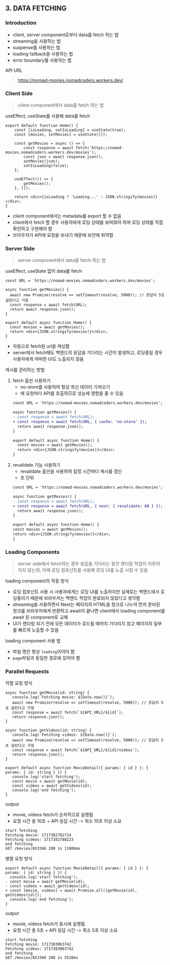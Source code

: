 ## 3. DATA FETCHING

### Introduction
- client, server component로부터 data를 fetch 하는 법
- streaming을 사용하는 법
- suspense를 사용하는 법
- loading fallback을 사용하는 법
- error boundary를 사용하는 법

API URL
> https://nomad-movies.nomadcoders.workers.dev/

### Client Side
> client component에서 data를 fetch 하는 법

useEffect, useState를 사용해 data를 fetch
```tsx
export default function Home() {
    const [isLoading, setIsLoading] = useState(true);
    const [movies, setMovies] = useState([]);

    const getMovies = async () => {
        const response = await fetch('https://nomad-movies.nomadcoders.workers.dev/movies');
        const json = await response.json();
        setMovies(json);
        setIsLoading(false);
    };

    useEffect(() => {
        getMovies();
    }, []);

    return <div>{isLoading ? 'Loading...' : JSON.stringify(movies)}</div>;
}
```

- client component에서는 metadata를 export 할 수 없음
- client에서 fetch 할 경우 사용자에게 로딩 상태를 보여줘야 하며 로딩 상태를 직접 확인하고 구현해야 함
- 브라우저가 API에 요청을 보내기 때문에 보안에 취약함

### Server Side
> server component에서 data를 fetch 하는 법

useEffect, useState 없이 data를 fetch
```tsx
const URL = 'https://nomad-movies.nomadcoders.workers.dev/movies';

async function getMovies() {
  await new Promise(resolve => setTimeout(resolve, 5000)); // 응답이 5초 걸린다고 가정
  const response = await fetch(URL);
  return await response.json();
}

export default async function Home() {
  const movies = await getMovies();
  return <div>{JSON.stringify(movies)}</div>;
}
```
- 자동으로 fetch된 url을 캐싱함
- server에서 fetch해도 백엔드의 응답을 기다리는 시간이 발생하고, 로딩중일 경우 사용자에게 어떠한 UI도 노출되지 않음

캐시를 관리하는 방법

1. fetch 옵션 사용하기
   - no-store를 사용하여 항상 최신 데이터 가져오기
   - 매 요청마다 API를 호출하므로 성능에 영향을 줄 수 있음
    ```diff
    const URL = 'https://nomad-movies.nomadcoders.workers.dev/movies';
    
    async function getMovies() {
    - const response = await fetch(URL);
    + const response = await fetch(URL, { cache: 'no-store' });
      return await response.json();
    }
    
    export default async function Home() {
      const movies = await getMovies();
      return <div>{JSON.stringify(movies)}</div>;
    }
    ```
2. revalidate 기능 사용하기
    - revalidate 옵션을 사용하여 일정 시간마다 캐시를 갱신
    - 초 단위
    ```diff
    const URL = 'https://nomad-movies.nomadcoders.workers.dev/movies';
    
    async function getMovies() {
    - const response = await fetch(URL);
    + const response = await fetch(URL, { next: { revalidate: 60 } });
      return await response.json();
    }
    
    export default async function Home() {
    const movies = await getMovies();
    return <div>{JSON.stringify(movies)}</div>;
    }
    ```
   
### Loading Components
> server side에서 fetch하는 경우 응답을 기다리는 동안 렌더링 작업이 이루어 지지 않는데, 이때 로딩 컴포넌트를 사용해 로딩 UI를 노출 시킬 수 있음

loading component의 작동 방식
- 로딩 컴포넌트 사용 시 사용자에게는 로딩 UI를 노출하지만 실제로는 백엔드에서 로딩중이기 때문에 브라우저는 백엔드 작업이 완료되지 않았다고 생각함
- streaming을 사용하면서 Next는 페이지의 HTML을 청크로 나누어 먼저 준비된 청크를 브라우저에게 반환하고 await이 끝나면 client에서 loading component를 await 된 component로 교체
- UI가 렌더링 되기 전에 모든 데이터가 로드될 때까지 기다리지 않고 페이지의 일부를 빠르게 노출할 수 있음

loading component 사용 법
- 파일 명은 항상 `loading`이어야 함
- `page`파일과 동일한 경로에 있어야 함

### Parallel Requests
직렬 요청 방식
```tsx
async function getMovie(id: string) {
   console.log(`Fetching movie: ${Date.now()}`);
   await new Promise(resolve => setTimeout(resolve, 5000)); // 응답이 5초 걸린다고 가정
   const response = await fetch(`${API_URL}/${id}`);
   return response.json();
}

async function getVideos(id: string) {
   console.log(`Fetching videos: ${Date.now()}`);
   await new Promise(resolve => setTimeout(resolve, 5000)); // 응답이 5초 걸린다고 가정
   const response = await fetch(`${API_URL}/${id}/videos`);
   return response.json();
}

export default async function MovieDetail({ params: { id } }: { params: { id: string } }) {
   console.log('start fetching');
   const movie = await getMovie(id);
   const videos = await getVideos(id);
   console.log('end fetching');
}
```

output
- movie, videos fetch가 순차적으로 실행됨
- 요청 시간 총 10초 + API 응답 시간 -> 최소 10초 이상 소요
```shell
start fetching
Fetching movie: 1717382782714
Fetching videos: 1717382788223
end fetching
GET /movies/653346 200 in 11006ms
```

병렬 요청 방식
```deff
export default async function MovieDetail({ params: { id } }: { params: { id: string } }) {
  console.log('start fetching');
- const movie = await getMovie(id);
- const videos = await getVideos(id);
+ const [movie, videos] = await Promise.all([getMovie(id), getVideos(id)]);
  console.log('end fetching');
}
```

output
- movie, videos fetch가 동시에 실행됨
- 요청 시간 총 5초 + API 응답 시간 -> 최소 5초 이상 소요
```shell
start fetching
Fetching movie: 1717383063742
Fetching videos: 1717383063742
end fetching
GET /movies/653346 200 in 5528ms
```